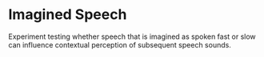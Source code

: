 # Imagined Speech

Experiment testing whether speech that is imagined as spoken fast or slow can influence contextual perception of subsequent speech sounds.